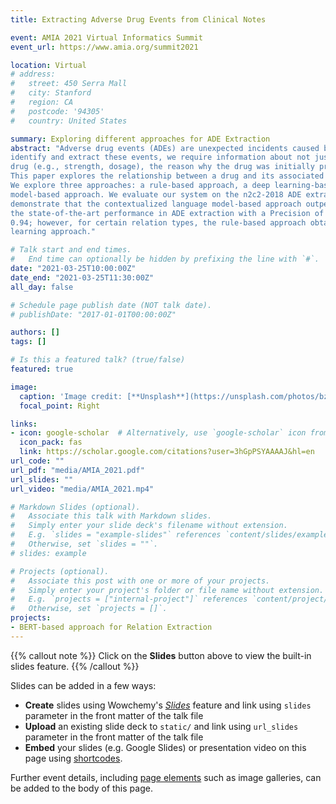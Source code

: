 ```yaml
---
title: Extracting Adverse Drug Events from Clinical Notes

event: AMIA 2021 Virtual Informatics Summit
event_url: https://www.amia.org/summit2021

location: Virtual
# address:
#   street: 450 Serra Mall
#   city: Stanford
#   region: CA
#   postcode: '94305'
#   country: United States

summary: Exploring different approaches for ADE Extraction
abstract: "Adverse drug events (ADEs) are unexpected incidents caused by the administration of a drug or medication. To
identify and extract these events, we require information about not just the drug itself but attributes describing the
drug (e.g., strength, dosage), the reason why the drug was initially prescribed, and any adverse reaction to the drug.
This paper explores the relationship between a drug and its associated attributes using relation extraction techniques.
We explore three approaches: a rule-based approach, a deep learning-based approach, and a contextualized language
model-based approach. We evaluate our system on the n2c2-2018 ADE extraction dataset. Our experimental results
demonstrate that the contextualized language model-based approach outperformed other models overall and obtain
the state-of-the-art performance in ADE extraction with a Precision of 0.93, Recall of 0.96, and an F 1 score of
0.94; however, for certain relation types, the rule-based approach obtained a higher Precision and Recall than either
learning approach."

# Talk start and end times.
#   End time can optionally be hidden by prefixing the line with `#`.
date: "2021-03-25T10:00:00Z"
date_end: "2021-03-25T11:30:00Z"
all_day: false

# Schedule page publish date (NOT talk date).
# publishDate: "2017-01-01T00:00:00Z"

authors: []
tags: []

# Is this a featured talk? (true/false)
featured: true

image:
  caption: 'Image credit: [**Unsplash**](https://unsplash.com/photos/bzdhc5b3Bxs)'
  focal_point: Right

links:
- icon: google-scholar  # Alternatively, use `google-scholar` icon from `ai` icon pack
  icon_pack: fas
  link: https://scholar.google.com/citations?user=3hGpPSYAAAAJ&hl=en
url_code: ""
url_pdf: "media/AMIA_2021.pdf"
url_slides: ""
url_video: "media/AMIA_2021.mp4"

# Markdown Slides (optional).
#   Associate this talk with Markdown slides.
#   Simply enter your slide deck's filename without extension.
#   E.g. `slides = "example-slides"` references `content/slides/example-slides.md`.
#   Otherwise, set `slides = ""`.
# slides: example

# Projects (optional).
#   Associate this post with one or more of your projects.
#   Simply enter your project's folder or file name without extension.
#   E.g. `projects = ["internal-project"]` references `content/project/deep-learning/index.md`.
#   Otherwise, set `projects = []`.
projects:
- BERT-based approach for Relation Extraction
---
```


{{% callout note %}}
Click on the **Slides** button above to view the built-in slides feature.
{{% /callout %}}

Slides can be added in a few ways:

- **Create** slides using Wowchemy's [*Slides*](https://wowchemy.com/docs/managing-content/#create-slides) feature and link using `slides` parameter in the front matter of the talk file
- **Upload** an existing slide deck to `static/` and link using `url_slides` parameter in the front matter of the talk file
- **Embed** your slides (e.g. Google Slides) or presentation video on this page using [shortcodes](https://wowchemy.com/docs/writing-markdown-latex/).

Further event details, including [page elements](https://wowchemy.com/docs/writing-markdown-latex/) such as image galleries, can be added to the body of this page.
